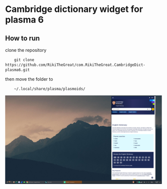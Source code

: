#  Cambridge dictionary widget for plasma 6

## How to run

clone the repository
```
    git clone https://github.com/RikiTheGreat/com.RikiTheGreat.CambridgeDict-plasma6.git
```

then move the folder to

```
    ~/.local/share/plasma/plasmoids/
```

![alt text](./image.png)
